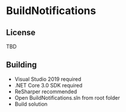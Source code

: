 # BuildNotifications

## License
TBD

## Building
* Visual Studio 2019 required
* .NET Core 3.0 SDK required
* ReSharper recommended
* Open BuildNotifications.sln from root folder
* Build solution
